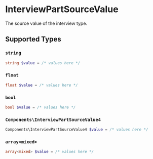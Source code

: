 # InterviewPartSourceValue

The source value of the interview type.


## Supported Types

### `string`

```php
string $value = /* values here */
```

### `float`

```php
float $value = /* values here */
```

### `bool`

```php
bool $value = /* values here */
```

### `Components\InterviewPartSourceValue4`

```php
Components\InterviewPartSourceValue4 $value = /* values here */
```

### `array<mixed>`

```php
array<mixed> $value = /* values here */
```

